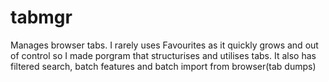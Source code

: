 # tabmgr

Manages browser tabs.
I rarely uses Favourites as it quickly grows and out of control so I made porgram that structurises and utilises tabs.
It also has filtered search, batch features and batch import from browser(tab dumps)
